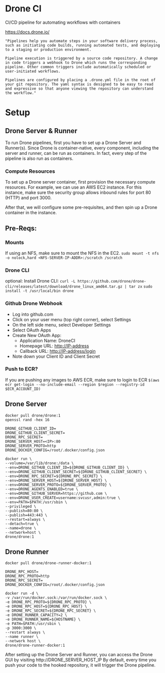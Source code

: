 # Drone CI
CI/CD pipeline for automating workflows with containers

https://docs.drone.io/

    "Pipelines help you automate steps in your software delivery process, such as initiating code builds, running automated tests, and deploying to a staging or production environment.

    Pipeline execution is triggered by a source code repository. A change in code triggers a webhook to Drone which runs the corresponding pipeline. Other common triggers include automatically scheduled or user-initiated workflows.

    Pipelines are configured by placing a .drone.yml file in the root of your git repository. The yaml syntax is designed to be easy to read and expressive so that anyone viewing the repository can understand the workflow."

# Setup

## Drone Server & Runner
To run Drone pipelines, first you have to set up a Drone Server and Runner(s). Since Drone is container-native, every component, including the server and runner, can be run as containers. In fact, every step of the pipeline is also run as containers. 

### Compute Resources ###
To set up a Drone server container, first provision the necessary compute resources. For example, we can use an AWS EC2 instance. For this instance, make sure the security group allows inbound rules for port 80 (HTTP) and port 3000.

After that, we will configure some pre-requisites, and then spin up a Drone container in the instance.

## Pre-Reqs: ##

### Mounts ###
If using an NFS, make sure to mount the NFS in the EC2.
`sudo mount -t nfs -o nolock,hard <NFS-SERVER-IP-ADDR>:/scratch /scratch`

### Drone CLI ###
optional: Install Drone CLI: 
`curl -L https://github.com/drone/drone-cli/releases/latest/download/drone_linux_amd64.tar.gz | tar zx`
`sudo install -t /usr/local/bin drone`

### Github Drone Webhook ###
- Log into github.com
- Click on your user menu (top right corner), select Settings
- On the left side menu, select Developer Settings
- Select OAuth Apps
- Create New OAuth App:
    - Application Name: DroneCI
    - Homepage URL: <http://IP-address> 
    - Callback URL: <http://IP-address/login>
- Note down your Client ID and Client Secret

### Push to ECR? ###
If you are pushing any images to AWS ECR, make sure to login to ECR
`$(aws ecr get-login --no-include-email --region $region --registry-id $ECR_ACCOUNT_ID)`


## Drone Server
```
docker pull drone/drone:1
openssl rand -hex 16

DRONE_GITHUB_CLIENT_ID=
DRONE_GITHUB_CLIENT_SECRET=
DRONE_RPC_SECRET=
DRONE_SERVER_HOST=<IP>:80
DRONE_SERVER_PROTO=http
DRONE_DOCKER_CONFIG=/root/.docker/config.json

docker run \
--volume=/var/lib/drone:/data \
--env=DRONE_GITHUB_CLIENT_ID=${DRONE_GITHUB_CLIENT_ID} \
--env=DRONE_GITHUB_CLIENT_SECRET=${DRONE_GITHUB_CLIENT_SECRET} \
--env=DRONE_RPC_SECRET=${DRONE_RPC_SECRET} \
--env=DRONE_SERVER_HOST=${DRONE_SERVER_HOST} \
--env=DRONE_SERVER_PROTO=${DRONE_SERVER_PROTO} \
--env=DRONE_AGENTS_ENABLED=true \
--env=DRONE_GITHUB_SERVER=https://github.com \
--env=DRONE_USER_CREATE=username:svcusr,admin:true \
--env=PATH=$PATH:/usr/sbin \
--privileged \
--publish=80:80 \
--publish=443:443 \
--restart=always \
--detach=true \
--name=drone \
--network=host \
drone/drone:1
```

## Drone Runner ##
```
docker pull drone/drone-runner-docker:1

DRONE_RPC_HOST=
DRONE_RPC_PROTO=http
DRONE_RPC_SECRET=
DRONE_DOCKER_CONFIG=/root/.docker/config.json

docker run -d \
-v /var/run/docker.sock:/var/run/docker.sock \
-e DRONE_RPC_PROTO=${DRONE_RPC_PROTO} \
-e DRONE_RPC_HOST=${DRONE_RPC_HOST} \
-e DRONE_RPC_SECRET=${DRONE_RPC_SECRET} \
-e DRONE_RUNNER_CAPACITY=2 \
-e DRONE_RUNNER_NAME=${HOSTNAME} \
-e PATH=$PATH:/usr/sbin \
-p 3000:3000 \
--restart always \
--name runner \
--network host \
drone/drone-runner-docker:1
```

After setting up the Drone Server and Runner, you can access the Drone GUI by visiting http://DRONE_SERVER_HOST_IP
By default, every time you push your code to the hooked repository, it will trigger the Drone pipeline.
